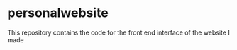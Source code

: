 # personalwebsite
This repository contains the code for the front end interface of the website I made
